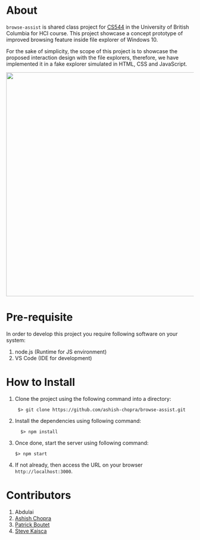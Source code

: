 # About

`browse-assist` is shared class project for [CS544](https://blogs.ubc.ca/cpsc544/home/) in the University of British Columbia for HCI course. This project showcase a concept prototype of improved browsing feature inside file explorer of Windows 10.

For the sake of simplicity, the scope of this project is to showcase the proposed interaction design with the file explorers, therefore, we have implemented it in a fake explorer simulated in HTML, CSS and JavaScript.

<p align="center"><img src="src/img/browse-assist-demo.gif" width="600"  /></p>

# Pre-requisite
In order to develop this project you require following software on your system:
   1. node.js (Runtime for JS environment)
   2. VS Code (IDE for development)

# How to Install
1. Clone the project using the following command into a directory:

    ```
     $> git clone https://github.com/ashish-chopra/browse-assist.git
    ```
2. Install the dependencies using following command:
   ```
     $> npm install
   ```

3. Once done, start the server using following command:
    ```
    $> npm start
    ```
4. If not already, then access the URL on your browser `http://localhost:3000`.

# Contributors
1. Abdulai
2. [Ashish Chopra](https://github.com/ashish-chopra)
3. [Patrick Boutet](https://github.com/pboutet)
4. [Steve Kaisca](https://github.com/swkasica)
